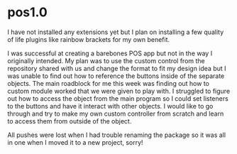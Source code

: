 # pos1.0
I have not installed any extensions yet but I plan on installing a few quality of life plugins like rainbow brackets for my own benefit.

I was successful at creating a barebones POS app but not in the way I originally intended. My plan was to use the custom control from the repository shared with us and change the format to fit my design idea but I was unable to find out how to reference the buttons inside of the separate objects.
The main roadblock for me this week was finding out how to custom module worked that we were given to play with. I struggled to figure out how to access the object from the main program so I could set listeners to the buttons and have it interact with other objects.
I would like to go through and try to make my own custom controller from scratch and learn to access them from outside of the object. 

All pushes were lost when I had trouble renaming the package so it was all in one when I moved it to a new project, sorry!
